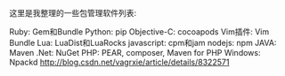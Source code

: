 这里是我整理的一些包管理软件列表:

Ruby: Gem和Bundle
Python: pip
Objective-C: cocoapods
Vim插件: Vim Bundle
Lua: LuaDist和LuaRocks
javascript: cpm和jam
nodejs: npm
JAVA: Maven
.Net: NuGet
PHP: PEAR, composer, Maven for PHP
Windows: Npackd
<http://blog.csdn.net/vagrxie/article/details/8322571>